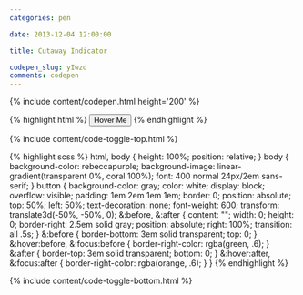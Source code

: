```yaml
---
categories: pen

date: 2013-12-04 12:00:00

title: Cutaway Indicator

codepen_slug: yIwzd
comments: codepen
---
```



{% include content/codepen.html height='200' %}

{% highlight html %}
<button>Hover Me</button>
{% endhighlight %}

{% include content/code-toggle-top.html %}

{% highlight scss %}
html,
body {
    height: 100%;
    position: relative;
}
body {
    background-color: rebeccapurple;
    background-image: linear-gradient(transparent 0%, coral 100%);
    font: 400 normal 24px/2em sans-serif;
}
button {
    background-color: gray;
    color: white;
    display: block;
    overflow: visible;
    padding: 1em 2em 1em 1em;
    border: 0;
    position: absolute;
    top: 50%;
    left: 50%;
    text-decoration: none;
    font-weight: 600;
    transform: translate3d(-50%, -50%, 0);
    &:before,
    &:after {
        content: "";
        width: 0;
        height: 0;
        border-right: 2.5em solid gray;
        position: absolute;
        right: 100%;
        transition: all .5s;
    }
    &:before {
        border-bottom: 3em solid transparent;
        top: 0;
    }
    &:hover:before,
    &:focus:before {
        border-right-color: rgba(green, .6);
    }
    &:after {
        border-top: 3em solid transparent;
        bottom: 0;
    }
    &:hover:after,
    &:focus:after {
        border-right-color: rgba(orange, .6);
    }
}
{% endhighlight %}

{% include content/code-toggle-bottom.html %}
